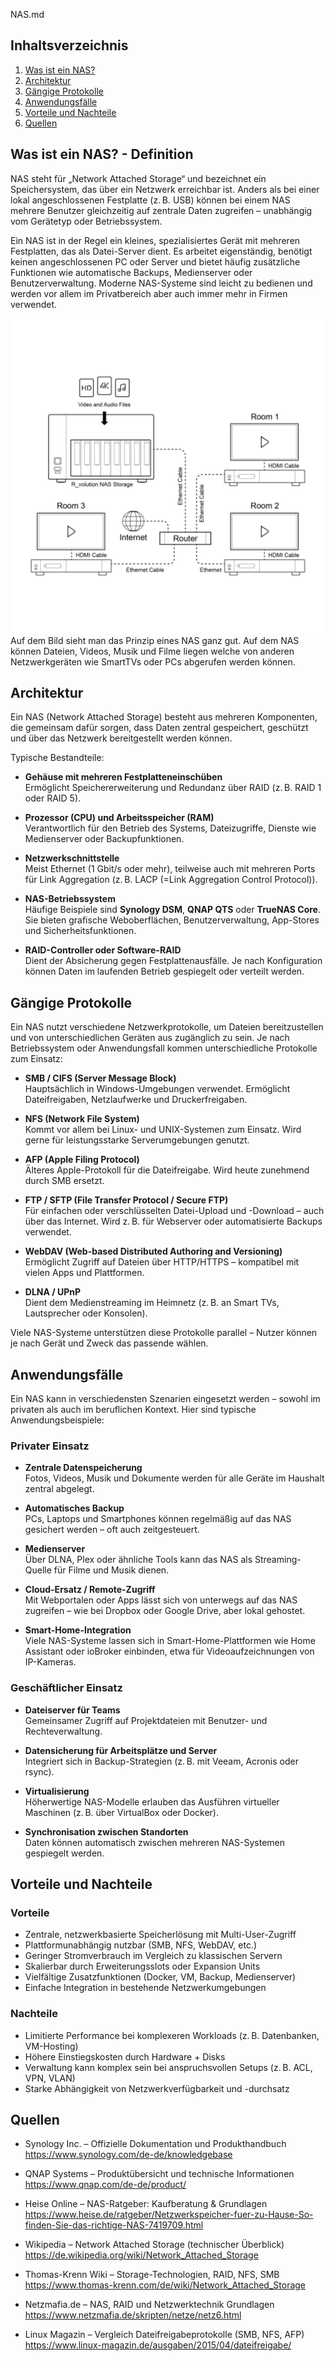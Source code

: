 NAS.md

## Inhaltsverzeichnis

1. [Was ist ein NAS?](#was-ist-ein-nas)
2. [Architektur](#architektur)
3. [Gängige Protokolle](#gängige-protokolle)
4. [Anwendungsfälle](#anwendungsfälle)
5. [Vorteile und Nachteile](#vorteile-und-nachteile)
6. [Quellen](#quellen)

## Was ist ein NAS? - Definition

NAS steht für „Network Attached Storage“ und bezeichnet ein Speichersystem, das über ein Netzwerk erreichbar ist. Anders als bei einer lokal angeschlossenen Festplatte (z. B. USB) können bei einem NAS mehrere Benutzer gleichzeitig auf zentrale Daten zugreifen – unabhängig vom Gerätetyp oder Betriebssystem.

Ein NAS ist in der Regel ein kleines, spezialisiertes Gerät mit mehreren Festplatten, das als Datei-Server dient. Es arbeitet eigenständig, benötigt keinen angeschlossenen PC oder Server und bietet häufig zusätzliche Funktionen wie automatische Backups, Medienserver oder Benutzerverwaltung. Moderne NAS-Systeme sind leicht zu bedienen und werden vor allem im Privatbereich aber auch immer mehr in Firmen verwendet.

![NAS Schaubild](./assets/NAS_Schaubild.png)
Auf dem Bild sieht man das Prinzip eines NAS ganz gut. Auf dem NAS können Dateien, Videos, Musik und Filme liegen welche von anderen Netzwerkgeräten wie SmartTVs oder PCs abgerufen werden können.

## Architektur

Ein NAS (Network Attached Storage) besteht aus mehreren Komponenten, die gemeinsam dafür sorgen, dass Daten zentral gespeichert, geschützt und über das Netzwerk bereitgestellt werden können.

Typische Bestandteile:

- **Gehäuse mit mehreren Festplatteneinschüben**  
  Ermöglicht Speichererweiterung und Redundanz über RAID (z. B. RAID 1 oder RAID 5).

- **Prozessor (CPU) und Arbeitsspeicher (RAM)**  
  Verantwortlich für den Betrieb des Systems, Dateizugriffe, Dienste wie Medienserver oder Backupfunktionen.

- **Netzwerkschnittstelle**  
  Meist Ethernet (1 Gbit/s oder mehr), teilweise auch mit mehreren Ports für Link Aggregation (z. B. LACP (=Link Aggregation Control Protocol)).

- **NAS-Betriebssystem**  
  Häufige Beispiele sind **Synology DSM**, **QNAP QTS** oder **TrueNAS Core**. Sie bieten grafische Weboberflächen, Benutzerverwaltung, App-Stores und Sicherheitsfunktionen.

- **RAID-Controller oder Software-RAID**  
  Dient der Absicherung gegen Festplattenausfälle. Je nach Konfiguration können Daten im laufenden Betrieb gespiegelt oder verteilt werden.

## Gängige Protokolle

Ein NAS nutzt verschiedene Netzwerkprotokolle, um Dateien bereitzustellen und von unterschiedlichen Geräten aus zugänglich zu sein. Je nach Betriebssystem oder Anwendungsfall kommen unterschiedliche Protokolle zum Einsatz:

- **SMB / CIFS (Server Message Block)**  
  Hauptsächlich in Windows-Umgebungen verwendet. Ermöglicht Dateifreigaben, Netzlaufwerke und Druckerfreigaben.

- **NFS (Network File System)**  
  Kommt vor allem bei Linux- und UNIX-Systemen zum Einsatz. Wird gerne für leistungsstarke Serverumgebungen genutzt.

- **AFP (Apple Filing Protocol)**  
  Älteres Apple-Protokoll für die Dateifreigabe. Wird heute zunehmend durch SMB ersetzt.

- **FTP / SFTP (File Transfer Protocol / Secure FTP)**  
  Für einfachen oder verschlüsselten Datei-Upload und -Download – auch über das Internet. Wird z. B. für Webserver oder automatisierte Backups verwendet.

- **WebDAV (Web-based Distributed Authoring and Versioning)**  
  Ermöglicht Zugriff auf Dateien über HTTP/HTTPS – kompatibel mit vielen Apps und Plattformen.

- **DLNA / UPnP**  
  Dient dem Medienstreaming im Heimnetz (z. B. an Smart TVs, Lautsprecher oder Konsolen).

Viele NAS-Systeme unterstützen diese Protokolle parallel – Nutzer können je nach Gerät und Zweck das passende wählen.

## Anwendungsfälle

Ein NAS kann in verschiedensten Szenarien eingesetzt werden – sowohl im privaten als auch im beruflichen Kontext. Hier sind typische Anwendungsbeispiele:

### Privater Einsatz

- **Zentrale Datenspeicherung**  
  Fotos, Videos, Musik und Dokumente werden für alle Geräte im Haushalt zentral abgelegt.

- **Automatisches Backup**  
  PCs, Laptops und Smartphones können regelmäßig auf das NAS gesichert werden – oft auch zeitgesteuert.

- **Medienserver**  
  Über DLNA, Plex oder ähnliche Tools kann das NAS als Streaming-Quelle für Filme und Musik dienen.

- **Cloud-Ersatz / Remote-Zugriff**  
  Mit Webportalen oder Apps lässt sich von unterwegs auf das NAS zugreifen – wie bei Dropbox oder Google Drive, aber lokal gehostet.

- **Smart-Home-Integration**  
  Viele NAS-Systeme lassen sich in Smart-Home-Plattformen wie Home Assistant oder ioBroker einbinden, etwa für Videoaufzeichnungen von IP-Kameras.

### Geschäftlicher Einsatz

- **Dateiserver für Teams**  
  Gemeinsamer Zugriff auf Projektdateien mit Benutzer- und Rechteverwaltung.

- **Datensicherung für Arbeitsplätze und Server**  
  Integriert sich in Backup-Strategien (z. B. mit Veeam, Acronis oder rsync).

- **Virtualisierung**  
  Höherwertige NAS-Modelle erlauben das Ausführen virtueller Maschinen (z. B. über VirtualBox oder Docker).

- **Synchronisation zwischen Standorten**  
  Daten können automatisch zwischen mehreren NAS-Systemen gespiegelt werden.


## Vorteile und Nachteile

### Vorteile

- Zentrale, netzwerkbasierte Speicherlösung mit Multi-User-Zugriff
- Plattformunabhängig nutzbar (SMB, NFS, WebDAV, etc.)
- Geringer Stromverbrauch im Vergleich zu klassischen Servern
- Skalierbar durch Erweiterungsslots oder Expansion Units
- Vielfältige Zusatzfunktionen (Docker, VM, Backup, Medienserver)
- Einfache Integration in bestehende Netzwerkumgebungen

### Nachteile

- Limitierte Performance bei komplexeren Workloads (z. B. Datenbanken, VM-Hosting)
- Höhere Einstiegskosten durch Hardware + Disks
- Verwaltung kann komplex sein bei anspruchsvollen Setups (z. B. ACL, VPN, VLAN)
- Starke Abhängigkeit von Netzwerkverfügbarkeit und -durchsatz

## Quellen

- Synology Inc. – Offizielle Dokumentation und Produkthandbuch  
  https://www.synology.com/de-de/knowledgebase

- QNAP Systems – Produktübersicht und technische Informationen  
  https://www.qnap.com/de-de/product/

- Heise Online – NAS-Ratgeber: Kaufberatung & Grundlagen  
  https://www.heise.de/ratgeber/Netzwerkspeicher-fuer-zu-Hause-So-finden-Sie-das-richtige-NAS-7419709.html

- Wikipedia – Network Attached Storage (technischer Überblick)  
  https://de.wikipedia.org/wiki/Network_Attached_Storage

- Thomas-Krenn Wiki – Storage-Technologien, RAID, NFS, SMB  
  https://www.thomas-krenn.com/de/wiki/Network_Attached_Storage

- Netzmafia.de – NAS, RAID und Netzwerktechnik Grundlagen  
  https://www.netzmafia.de/skripten/netze/netz6.html

- Linux Magazin – Vergleich Dateifreigabeprotokolle (SMB, NFS, AFP)  
  https://www.linux-magazin.de/ausgaben/2015/04/dateifreigabe/



